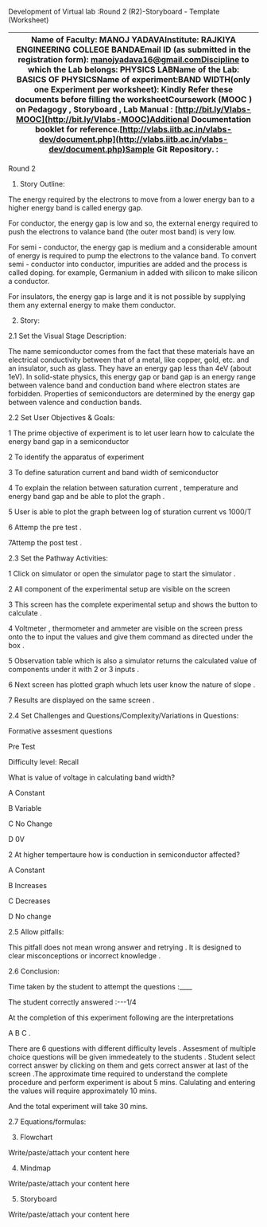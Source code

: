 Development of Virtual lab :Round 2 (R2)-Storyboard - Template (Worksheet)

| Name of Faculty: MANOJ YADAVAInstitute: RAJKIYA ENGINEERING COLLEGE BANDAEmail ID (as submitted in the registration form): manojyadava16@gmail.comDiscipline to which the Lab belongs: PHYSICS LABName of the Lab: BASICS OF PHYSICSName of experiment:BAND WIDTH(only one Experiment per worksheet): Kindly Refer these documents before filling the worksheetCoursework (MOOC ) on Pedagogy , Storyboard , Lab Manual : [ ](http://bit.ly/Vlabs-MOOC)[http://bit.ly/Vlabs-MOOC](http://bit.ly/Vlabs-MOOC)Additional Documentation booklet for reference.[http://vlabs.iitb.ac.in/vlabs-dev/document.php](http://vlabs.iitb.ac.in/vlabs-dev/document.php)Sample Git Repository. : |
| --- |

Round 2

1. Story Outline:

The energy required by the electrons to move from a lower energy ban to a higher energy band is called energy gap.

For conductor, the energy gap is low and so, the external energy required to push the electrons to valance band (the outer most band) is very low.

For semi - conductor, the energy gap is medium and a considerable amount of energy is required to pump the electrons to the valance band. To convert semi - conductor into conductor, impurities are added and the process is called doping. for example, Germanium in added with silicon to make silicon a conductor.

For insulators, the energy gap is large and it is not possible by supplying them any external energy to make them conductor.

2. Story:

2.1 Set the Visual Stage Description:

The name semiconductor comes from the fact that these materials  have an electrical conductivity between that of a metal, like copper, gold, etc. and an insulator, such as glass. They have an energy gap less than 4eV (about 1eV). In solid-state physics, this energy gap or band gap is an energy range between valence band and conduction band where electron states are forbidden. Properties of semiconductors are determined by the energy gap between valence and conduction bands.



2.2 Set User Objectives &amp; Goals:

1 The prime objective of experiment is to let user learn how to calculate the energy band gap in a semiconductor

2 To identify the apparatus of experiment

3 To define saturation current and band width of semiconductor

4 To explain the relation between saturation current , temperature and energy band gap and be able to plot the graph .

5 User is  able to plot the graph between log of sturation current vs 1000/T

6 Attemp the pre test .

7Attemp the post test .

2.3 Set the Pathway Activities:

1 Click on  simulator or open the simulator page to start the simulator .

2 All component of the experimental setup are visible on the screen

3 This screen has the complete experimental setup and shows the button to calculate .

4 Voltmeter , thermometer and ammeter are visible on the screen press onto the to input the values and give them command as directed under the box .

5 Observation table which is also a simulator returns the calculated value of components under it with 2 or 3 inputs .

6 Next screen has plotted graph whuch lets user know the nature of slope .

7 Results are displayed on the same screen .



2.4 Set Challenges and Questions/Complexity/Variations in Questions:

Formative assesment questions

Pre Test

Difficulty level: Recall

What is value of voltage in calculating band width?

A Constant

B Variable

C No Change

D 0V

2 At higher tempertaure how is conduction in semiconductor affected?

A Constant

B Increases

C Decreases

D No change

2.5 Allow pitfalls:

This pitfall does not mean wrong answer and retrying . It is designed to clear misconceptions or incorrect knowledge .

2.6 Conclusion:

Time taken by the student to attempt the questions :\_\_\_\_

The student correctly answered :---1/4

At the completion of this experiment following are the interpretations

A B C .

There are 6 questions with different difficulty levels . Assesment of multiple choice questions will be given immedeately to the students . Student select correct answer by clicking on them and gets correct answer at last of the screen .The approximate time required to understand the complete procedure and perform experiment is about 5 mins. Calulating and entering the values will require approximately 10 mins.

And the total experiment will take 30 mins.

2.7 Equations/formulas:

3. Flowchart

Write/paste/attach your content here

4. Mindmap

Write/paste/attach your content here

5. Storyboard

Write/paste/attach your content here
